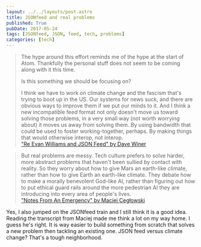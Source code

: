 ```yaml
---
layout: ../../layouts/post.astro
title: JSONfeed and real problems
published: True
pubDate: 2017-05-24
tags: [JSONfeed, JSON, feed, tech, problems]
categories: [tech]
---
```


> The hype around this effort reminds me of the hype at the start of Atom. Thankfully the personal stuff does not seem to be coming along with it this time.
>
> Is this something we should be focusing on?
>
> I think we have to work on climate change and the fascism that's trying to boot up in the US. Our systems for news suck, and there are obvious ways to improve them if we put our minds to it. And I think a new incompatible feed format not only doesn't move us toward solving those problems, in a very small way (not worth worrying about) it moves us away from solving them. By using bandwidth that could be used to foster working-together, perhaps. By making things that would otherwise interop, not interop.  
> ["Re Evan Williams and JSON Feed" by Dave Winer][winer]

> But real problems are messy. Tech culture prefers to solve harder, more abstract problems that haven't been sullied by contact with reality. So they worry about how to give Mars an earth-like climate, rather than how to give Earth an earth-like climate. They debate how to make a morally benevolent God-like AI, rather than figuring out how to put ethical guard rails around the more pedestrian AI they are introducing into every area of people's lives.  
> ["Notes From An Emergency" by Maciej Cegłowski][idle]

Yes, I also jumped on the JSONfeed train and I still think it is a good idea. Reading the transcript from Maciej made me think a lot on my way home. I guess he's right. It is way easier to build something from scratch that solves a new problem then tackling an existing one. JSON feed versus climate change? That's a tough neighborhood.

[winer]: http://scripting.com/2017/05/21/reEvanWilliamsAndJsonFeed.html
[idle]: http://idlewords.com/talks/notes_from_an_emergency.htm
